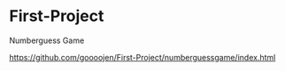 # First-Project
Numberguess Game


https://github.com/goooojen/First-Project/numberguessgame/index.html   
